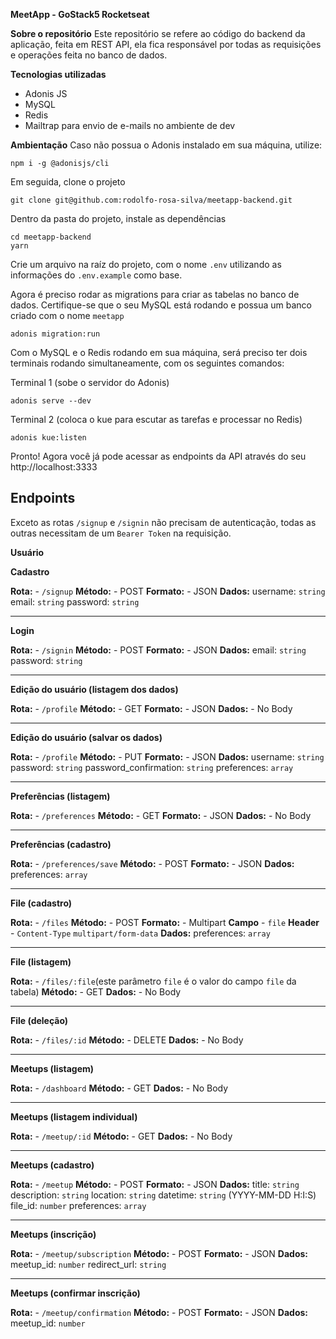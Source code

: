 **MeetApp - GoStack5 Rocketseat**

**Sobre o repositório**
Este repositório se refere ao código do backend da aplicação, feita em REST API, ela fica responsável por todas as requisições e operações feita no banco de dados.

**Tecnologias utilizadas**

- Adonis JS
- MySQL
- Redis
- Mailtrap para envio de e-mails no ambiente de dev

**Ambientação**
Caso não possua o Adonis instalado em sua máquina, utilize:

    npm i -g @adonisjs/cli

Em seguida, clone o projeto

    git clone git@github.com:rodolfo-rosa-silva/meetapp-backend.git

Dentro da pasta do projeto, instale as dependências

    cd meetapp-backend
    yarn

Crie um arquivo na raíz do projeto, com o nome `.env` utilizando as informações do `.env.example` como base.

Agora é preciso rodar as migrations para criar as tabelas no banco de dados. Certifique-se que o seu MySQL está rodando e possua um banco criado com o nome `meetapp`

    adonis migration:run

Com o MySQL e o Redis rodando em sua máquina, será preciso ter dois terminais rodando simultaneamente, com os seguintes comandos:

Terminal 1 (sobe o servidor do Adonis)

    adonis serve --dev

Terminal 2 (coloca o kue para escutar as tarefas e processar no Redis)

    adonis kue:listen

Pronto! Agora você já pode acessar as endpoints da API através do seu http://localhost:3333

## **Endpoints**

Exceto as rotas `/signup` e `/signin` não precisam de autenticação, todas as outras necessitam de um `Bearer Token` na requisição.

**Usuário**

**Cadastro**

**Rota:** - `/signup`
**Método:** - POST
**Formato:** - JSON
**Dados:**
username: `string`
email: `string`
password: `string`

---

**Login**

**Rota:** - `/signin`
**Método:** - POST
**Formato:** - JSON
**Dados:**
email: `string`
password: `string`

---

**Edição do usuário (listagem dos dados)**

**Rota:** - `/profile`
**Método:** - GET
**Formato:** - JSON
**Dados:** - No Body

---

**Edição do usuário (salvar os dados)**

**Rota:** - `/profile`
**Método:** - PUT
**Formato:** - JSON
**Dados:**
username: `string`
password: `string`
password_confirmation: `string`
preferences: `array`

---

**Preferências (listagem)**

**Rota:** - `/preferences`
**Método:** - GET
**Formato:** - JSON
**Dados:** - No Body

---

**Preferências (cadastro)**

**Rota:** - `/preferences/save`
**Método:** - POST
**Formato:** - JSON
**Dados:**
preferences: `array`

---

**File (cadastro)**

**Rota:** - `/files`
**Método:** - POST
**Formato:** - Multipart
**Campo** - `file`
**Header** - `Content-Type` `multipart/form-data`
**Dados:**
preferences: `array`

---

**File (listagem)**

**Rota:** - `/files/:file`(este parâmetro `file` é o valor do campo `file` da tabela)
**Método:** - GET
**Dados:** - No Body

---

**File (deleção)**

**Rota:** - `/files/:id`
**Método:** - DELETE
**Dados:** - No Body

---

**Meetups (listagem)**

**Rota:** - `/dashboard`
**Método:** - GET
**Dados:** - No Body

---

**Meetups (listagem individual)**

**Rota:** - `/meetup/:id`
**Método:** - GET
**Dados:** - No Body

---

**Meetups (cadastro)**

**Rota:** - `/meetup`
**Método:** - POST
**Formato:** - JSON
**Dados:**
title: `string`
description: `string`
location: `string`
datetime: `string` (YYYY-MM-DD H:I:S)
file_id: `number`
preferences: `array`

---

**Meetups (inscrição)**

**Rota:** - `/meetup/subscription`
**Método:** - POST
**Formato:** - JSON
**Dados:**
meetup_id: `number`
redirect_url: `string`

---

**Meetups (confirmar inscrição)**

**Rota:** - `/meetup/confirmation`
**Método:** - POST
**Formato:** - JSON
**Dados:**
meetup_id: `number`
